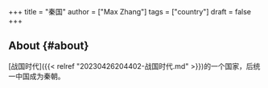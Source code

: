 +++
title = "秦国"
author = ["Max Zhang"]
tags = ["country"]
draft = false
+++

## About {#about}

[战国时代]({{< relref "20230426204402-战国时代.md" >}})的一个国家，后统一中国成为秦朝。
